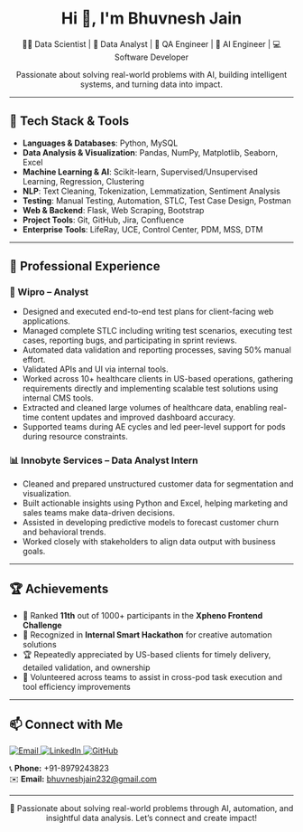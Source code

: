 <h1 align="center">Hi 👋, I'm Bhuvnesh Jain</h1>

<p align="center">
  👨‍💻 Data Scientist | 🧠 Data Analyst | 🧪 QA Engineer | 🤖 AI Engineer | 💻 Software Developer
</p>

<p align="center">
  Passionate about solving real-world problems with AI, building intelligent systems, and turning data into impact.
</p>

---

## 🔧 Tech Stack & Tools

- **Languages & Databases**: Python, MySQL  
- **Data Analysis & Visualization**: Pandas, NumPy, Matplotlib, Seaborn, Excel  
- **Machine Learning & AI**: Scikit-learn, Supervised/Unsupervised Learning, Regression, Clustering  
- **NLP**: Text Cleaning, Tokenization, Lemmatization, Sentiment Analysis  
- **Testing**: Manual Testing, Automation, STLC, Test Case Design, Postman
- **Web & Backend**: Flask, Web Scraping, Bootstrap  
- **Project Tools**: Git, GitHub, Jira, Confluence  
- **Enterprise Tools**: LifeRay, UCE, Control Center, PDM, MSS, DTM

---

## 💼 Professional Experience

### 🚀 Wipro – Analyst 

- Designed and executed end-to-end test plans for client-facing web applications.
- Managed complete STLC including writing test scenarios, executing test cases, reporting bugs, and participating in sprint reviews.
- Automated data validation and reporting processes, saving 50% manual effort.
- Validated APIs and UI via internal tools.
- Worked across 10+ healthcare clients in US-based operations, gathering requirements directly and implementing scalable test solutions using internal CMS tools.
- Extracted and cleaned large volumes of healthcare data, enabling real-time content updates and improved dashboard accuracy.
- Supported teams during AE cycles and led peer-level support for pods during resource constraints.

### 📊 Innobyte Services – Data Analyst Intern  

- Cleaned and prepared unstructured customer data for segmentation and visualization.
- Built actionable insights using Python and Excel, helping marketing and sales teams make data-driven decisions.
- Assisted in developing predictive models to forecast customer churn and behavioral trends.
- Worked closely with stakeholders to align data output with business goals.

---

## 🏆 Achievements

- 🥇 Ranked **11th** out of 1000+ participants in the **Xpheno Frontend Challenge**
- 🏅 Recognized in **Internal Smart Hackathon** for creative automation solutions
- 🏆 Repeatedly appreciated by US-based clients for timely delivery, detailed validation, and ownership
- 🧠 Volunteered across teams to assist in cross-pod task execution and tool efficiency improvements

---

## 📫 Connect with Me

<p align="left">
  <a href="mailto:bhuvneshjain232@gmail.com" target="_blank">
    <img src="https://img.shields.io/badge/Gmail-D14836?style=for-the-badge&logo=gmail&logoColor=white" alt="Email">
  </a>
  <a href="https://www.linkedin.com/in/bhuvnesh-jain-2b7a251bb/" target="_blank">
    <img src="https://img.shields.io/badge/LinkedIn-0A66C2?style=for-the-badge&logo=linkedin&logoColor=white" alt="LinkedIn">
  </a>
  <a href="https://github.com/Bhuvneshjai" target="_blank">
    <img src="https://img.shields.io/badge/GitHub-181717?style=for-the-badge&logo=github&logoColor=white" alt="GitHub">
  </a>
</p>

📞 **Phone:** +91-8979243823 <br>
✉️ **Email:** bhuvneshjain232@gmail.com  

---

<p align="center">
  🚀 Passionate about solving real-world problems through AI, automation, and insightful data analysis. Let’s connect and create impact!
</p>
